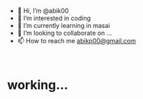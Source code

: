 - 👋 Hi, I’m @abik00
- 👀 I’m interested in coding
- 🌱 I’m currently learning in masai
- 💞️ I’m looking to collaborate on ...
- 📫 How to reach me abikp00@gmail.com
</br>

<h1>working...</h1>
